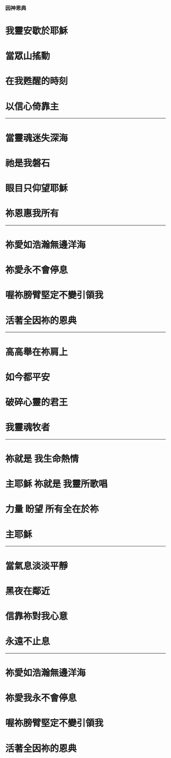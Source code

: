 
### 因神恩典  

# 我靈安歇於耶穌 
# 當眾山搖動
# 在我甦醒的時刻 
# 以信心倚靠主

---

# 當靈魂迷失深海 
# 祂是我磐石
# 眼目只仰望耶穌 
# 祢恩惠我所有

---

# 祢愛如浩瀚無邊洋海 
# 祢愛永不會停息
# 喔祢膀臂堅定不變引領我 
# 活著全因祢的恩典

---

# 高高舉在祢肩上 
# 如今都平安
# 破碎心靈的君王 
# 我靈魂牧者

---

# 祢就是 我生命熱情 
# 主耶穌 祢就是 我靈所歌唱
# 力量 盼望 所有全在於祢 
# 主耶穌

---

# 當氣息淡淡平靜 
# 黑夜在鄰近
# 信靠祢對我心意 
# 永遠不止息

---  

# 祢愛如浩瀚無邊洋海 
# 祢愛我永不會停息
# 喔祢膀臂堅定不變引領我 
# 活著全因祢的恩典
